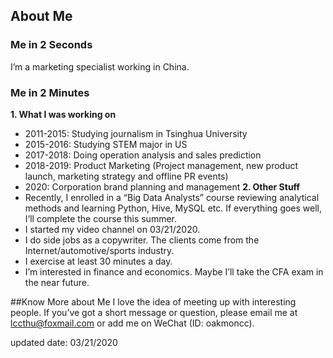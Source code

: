 ## About Me

### Me in 2 Seconds
I’m a marketing specialist working in China.

### Me in 2 Minutes
**1. What I was working on**
- 2011-2015: Studying journalism in Tsinghua University
- 2015-2016: Studying STEM major in US
- 2017-2018: Doing operation analysis and sales prediction
- 2018-2019: Product Marketing (Project management, new product launch, marketing strategy and offline PR events)
- 2020: Corporation brand planning and management
**2. Other Stuff**
- Recently, I enrolled in a “Big Data Analysts” course reviewing analytical methods and learning Python, Hive, MySQL etc. If everything goes well, I‘ll complete the course this summer.
- I started my video channel on 03/21/2020. 
- I do side jobs as a copywriter. The clients come from the Internet/automotive/sports industry. 
- I exercise at least 30 minutes a day.
- I’m interested in finance and economics. Maybe I’ll take the CFA exam in the near future. 

##Know More about Me
I love the idea of meeting up with interesting people. If you’ve got a short message or question, please email me at lccthu@foxmail.com or add me on WeChat (ID: oakmoncc). 



updated date: 03/21/2020